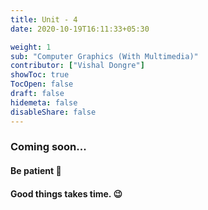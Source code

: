 ```yaml
---
title: Unit - 4
date: 2020-10-19T16:11:33+05:30

weight: 1
sub: "Computer Graphics (With Multimedia)"
contributor: ["Vishal Dongre"]
showToc: true
TocOpen: false
draft: false
hidemeta: false
disableShare: false
---
```


### Coming soon...

#### Be patient 🙂

#### Good things takes time. 😉
